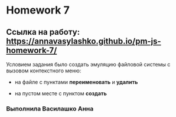 # Homework 7
## Ссылка на работу: https://annavasylashko.github.io/pm-js-homework-7/
Условием задания было создать эмуляцию файловой системы с вызовом контекстного меню:

* на файле с пунктами **переименовать** и **удалить** 

* на пустом месте с пунктом **создать**
### Выполнила Василашко Анна
